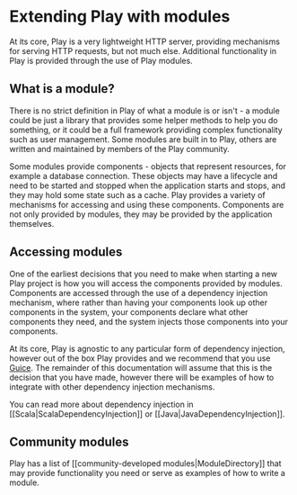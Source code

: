 <!--- Copyright (C) 2009-2017 Lightbend Inc. <https://www.lightbend.com> -->
# Extending Play with modules

At its core, Play is a very lightweight HTTP server, providing mechanisms for serving HTTP requests, but not much else. Additional functionality in Play is provided through the use of Play modules.

## What is a module?

There is no strict definition in Play of what a module is or isn't - a module could be just a library that provides some helper methods to help you do something, or it could be a full framework providing complex functionality such as user management. Some modules are built in to Play, others are written and maintained by members of the Play community.

Some modules provide components - objects that represent resources, for example a database connection.  These objects may have a lifecycle and need to be started and stopped when the application starts and stops, and they may hold some state such as a cache. Play provides a variety of mechanisms for accessing and using these components. Components are not only provided by modules, they may be provided by the application themselves.

## Accessing modules

One of the earliest decisions that you need to make when starting a new Play project is how you will access the components provided by modules. Components are accessed through the use of a dependency injection mechanism, where rather than having your components look up other components in the system, your components declare what other components they need, and the system injects those components into your components.

At its core, Play is agnostic to any particular form of dependency injection, however out of the box Play provides and we recommend that you use [Guice](https://github.com/google/guice). The remainder of this documentation will assume that this is the decision that you have made, however there will be examples of how to integrate with other dependency injection mechanisms.

You can read more about dependency injection in [[Scala|ScalaDependencyInjection]] or [[Java|JavaDependencyInjection]].

## Community modules

Play has a list of [[community-developed modules|ModuleDirectory]] that may provide functionality you need or serve as examples of how to write a module.
